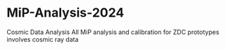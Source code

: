 # MiP-Analysis-2024
Cosmic Data Analysis
All MiP analysis and calibration for ZDC prototypes 
involves cosmic ray data

